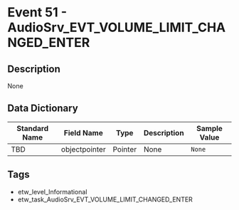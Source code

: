 # Event 51 - AudioSrv_EVT_VOLUME_LIMIT_CHANGED_ENTER

## Description
None

## Data Dictionary
|Standard Name|Field Name|Type|Description|Sample Value|
|---|---|---|---|---|
|TBD|objectpointer|Pointer|None|`None`|

## Tags
* etw_level_Informational
* etw_task_AudioSrv_EVT_VOLUME_LIMIT_CHANGED_ENTER